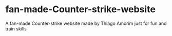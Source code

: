 # fan-made-Counter-strike-website
A fan-made Counter-strike website made by Thiago Amorim just for fun and train skills
